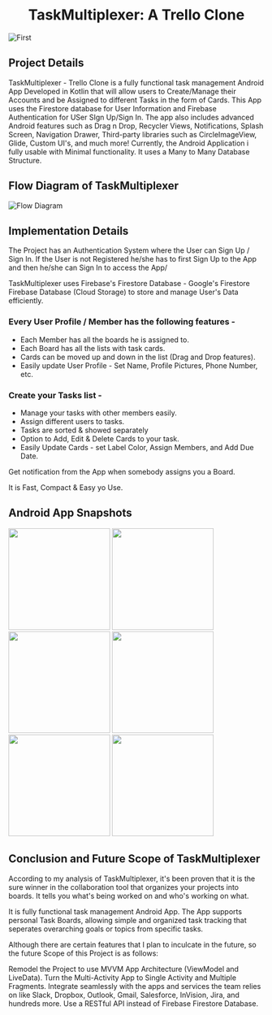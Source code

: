 <h1 align="center">TaskMultiplexer: A Trello Clone</h1>

![First](https://user-images.githubusercontent.com/62428616/178444685-0145cc33-793a-485b-9a3f-aedbe173841e.png)

<h2 align="left">Project Details</h2>

TaskMultiplexer - Trello Clone is a fully functional task management Android App Developed in Kotlin that will allow users to Create/Manage their Accounts and be Assigned to different Tasks in the form of Cards. This App uses the Firestore database for User Information and Firebase Authentication for USer SIgn Up/Sign In. The app also includes advanced Android features such as Drag n Drop, Recycler Views, Notifications, Splash Screen, Navigation Drawer, Third-party libraries such as CircleImageView, Glide, Custom UI's, and much more! Currently, the Android Application i fully usable with Minimal functionality. It uses a Many to Many Database Structure.

<h2 align="left">Flow Diagram of TaskMultiplexer</h2>

![Flow Diagram](https://user-images.githubusercontent.com/62428616/178446837-f6c3b0c1-f090-4c89-9f6a-486bc9b64221.png)


<h2 align="left">Implementation Details</h2>

The Project has an Authentication System where the User can Sign Up / Sign In.
If the User is not Registered he/she has to first Sign Up to the App and then he/she can Sign In to access the App/

TaskMultiplexer uses Firebase's Firestore Database - Google's Firestore Firebase Database (Cloud Storage) to store and manage User's Data efficiently.


### Every User Profile / Member has the following features - ###
* Each Member has all the boards he is assigned to.
* Each Board has all the lists with task cards.
* Cards can be moved up and down in the list (Drag and Drop features).
* Easily update User Profile - Set Name, Profile Pictures, Phone Number, etc.

### Create your Tasks list - ###
* Manage your tasks with other members easily.
* Assign different users to tasks.
* Tasks are sorted & showed separately
* Option to Add, Edit & Delete Cards to your task.
* Easily Update Cards - set Label Color, Assign Members, and Add Due Date.

Get notification from the App when somebody assigns you a Board.

It is Fast, Compact & Easy yo Use.

<h2 align="left">Android App Snapshots</h2>

<img src="https://user-images.githubusercontent.com/62428616/178448247-321c963f-31fd-4afd-bec5-0b50b409f3b9.jpg" width="200">

<img src="https://user-images.githubusercontent.com/62428616/178448481-4c29963f-0564-4c78-884f-ad0b5e33f6e7.jpg" width="200">

<img src="https://user-images.githubusercontent.com/62428616/178448544-08b5ec82-f11f-44fc-beeb-26b6a3850730.jpg" width="200">

<img src="https://user-images.githubusercontent.com/62428616/178448728-f3a83c15-020b-4d17-b23b-02eb42c1ac85.jpg" width="200">

<img src="https://user-images.githubusercontent.com/62428616/178448964-306aefc2-27dc-43de-9dee-db5dbbfb3ab4.jpg" width="200">

<img src="https://user-images.githubusercontent.com/62428616/178448992-1d0b265d-6b5c-432a-82e5-6a767cd9c161.jpg" width="200">

<h2 align="left">Conclusion and Future Scope of TaskMultiplexer</h2>

According to my analysis of TaskMultiplexer, it's been proven that it is the sure winner in the collaboration tool that organizes your projects into boards. It tells you what's being worked on and who's working on what.

It is fully functional task management Android App. The App supports personal Task Boards, allowing simple and organized task tracking that seperates overarching goals or topics from specific tasks.

Although there are certain features that I plan to inculcate in the future, so the future Scope of this Project is as follows:

Remodel the Project to use MVVM App Architecture (ViewModel and LiveData).
Turn the Multi-Activity App to Single Activity and Multiple Fragments.
Integrate seamlessly with the apps and services the team relies on like Slack, Dropbox, Outlook, Gmail, Salesforce, InVision, Jira, and hundreds more.
Use a RESTful API instead of Firebase Firestore Database.